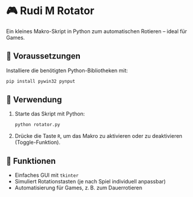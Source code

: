 # 🎮 Rudi M Rotator

Ein kleines Makro-Skript in Python zum automatischen Rotieren – ideal für Games.

## 🧰 Voraussetzungen

Installiere die benötigten Python-Bibliotheken mit:

```bash
pip install pywin32 pynput
```

## 🚀 Verwendung

1. Starte das Skript mit Python:
   ```bash
   python rotator.py
   ```

2. Drücke die Taste `R`, um das Makro zu aktivieren oder zu deaktivieren (Toggle-Funktion).

## 🧠 Funktionen

- Einfaches GUI mit `tkinter`
- Simuliert Rotationstasten (je nach Spiel individuell anpassbar)
- Automatisierung für Games, z. B. zum Dauerrotieren
